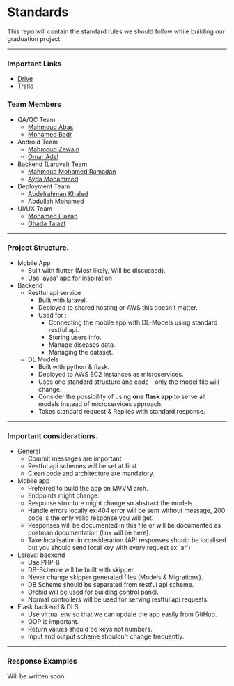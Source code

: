 # Standards

This repo will contain the standard rules we should follow while building our graduation project.

---

### Important Links

- [Drive](https://drive.google.com/drive/folders/1xJETdLUyRsgOnjRMnQou9g3Lu7s-DvwZ?usp=sharing)
- [Trello](https://trello.com/b/LQgGQhio/fcis-graduation-project-%F0%9F%94%A5)

### Team Members
- QA/QC Team
  - [Mahmoud Abas](https://github.com/mmabas77)
  - [Mohamed Badr](https://github.com/Mohamed-b2dr)
- Android Team
  - [Mahmoud Zewain](https://github.com/Zewain-tech)
  - [Omar Adel](https://github.com/omarzer0)
- Backend (Laravel) Team
  - [Mahmoud Mohamed Ramadan](https://github.com/mahmoudmohamedramadan)
  - [Ayda Mohammed](https://github.com/Ayda-mohammed)
- Deployment Team
  - [Abdelrahman Khaled](https://github.com/Abdelrahman-Kh-Fouad)
  - Abdullah Mohamed
- UI/UX Team
  - [Mohamed Elazap](https://github.com/jrazap)
  - [Ghada Talaat](https://github.com/Ghada-Talaat)

---

### Project Structure.

- Mobile App
    - Built with flutter (Most likely, Will be discussed).
    - Use '[aysa](https://apps.apple.com/us/app/aysa/id1357153511)' app for inspiration
- Backend
    - Restful api service
        - Built with laravel.
        - Deployed to shared hosting or AWS this doesn't matter.
        - Used for :
            - Connecting the mobile app with DL-Models using standard restful api.
            - Storing users info.
            - Manage diseases data.
            - Managing the dataset.
    - DL Models
        - Built with python & flask.
        - Deployed to AWS EC2 instances as microservices.
        - Uses one standard structure and code - only the model file will change.
        - Consider the possibility of using **one flask app** to serve all models instead of microservices approach.
        - Takes standard request & Replies with standard response.

---

### Important considerations.

- General
    - Commit messages are important
    - Restful api schemes will be set at first.
    - Clean code and architecture are mandatory.
- Mobile app
    - Preferred to build the app on MVVM arch.
    - Endpoints might change.
    - Response structure might change so abstract the models.
    - Handle errors locally ex:404 error will be sent without message, 200 code is the only valid response you will get.
    - Responses will be documented in this file or will be documented as postman documentation (link will be here).
    - Take localisation in consideration (API responses should be localised but you should send local key with every
      request ex:'ar')
- Laravel backend
    - Use PHP-8
    - DB-Scheme will be built with skipper.
    - Never change skipper generated files (Models & Migrations).
    - DB Scheme should be separated from restful api scheme.
    - Orchid will be used for building control panel.
    - Normal controllers will be used for serving restful api requests.
- Flask backend & DLS
    - Use virtual env so that we can update the app easily from GitHub.
    - OOP is important.
    - Return values should be keys not numbers.
    - Input and output scheme shouldn't change frequently.

---

### Response Examples

Will be written soon.